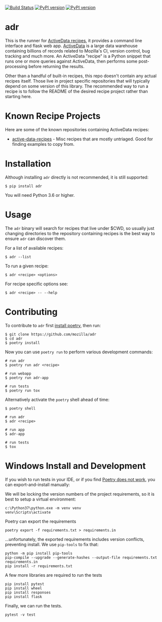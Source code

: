 [![Build Status](https://travis-ci.org/mozilla/adr.svg?branch=master)](https://travis-ci.org/mozilla/adr)
[![PyPI version](https://badge.fury.io/py/adr.svg)](https://badge.fury.io/py/adr)
[![PyPI version](https://readthedocs.org/projects/active-data-recipes/badge/?version=latest)](https://active-data-recipes.readthedocs.io)

# adr

This is the runner for [ActiveData recipes][0], it provides a command line interface and flask web
app. [ActiveData][1] is a large data warehouse containing billions of records related to Mozilla's
CI, version control, bug tracking and much more. An ActiveData "recipe" is a Python snippet that
runs one or more queries against ActiveData, then performs some post-processing before returning the
results.

Other than a handful of built-in recipes, this repo doesn't contain any actual recipes itself. Those
live in project specific repositories that will typically depend on some version of this library.
The recommended way to run a recipe is to follow the README of the desired recipe project rather
than starting here.


# Known Recipe Projects

Here are some of the known repositories containing ActiveData recipes:

* [active-data-recipes][2] - Misc recipes that are mostly untriaged. Good for finding examples to
  copy from.


# Installation

Although installing `adr` directly is not recommended, it is still supported:

    $ pip install adr

You will need Python 3.6 or higher.


# Usage

The `adr` binary will search for recipes that live under $CWD, so usually just changing directories
to the repository containing recipes is the best way to ensure `adr` can discover them.

For a list of available recipes:

    $ adr --list

To run a given recipe:

    $ adr <recipe> <options>

For recipe specific options see:

    $ adr <recipe> -- --help


# Contributing

To contribute to `adr` first [install poetry][3], then run:

    $ git clone https://github.com/mozilla/adr
    $ cd adr
    $ poetry install

Now you can use `poetry run` to perform various development commands:

    # run adr
    $ poetry run adr <recipe>

    # run webapp
    $ poetry run adr-app

    # run tests
    $ poetry run tox

Alternatively activate the `poetry` shell ahead of time:

    $ poetry shell

    # run adr
    $ adr <recipe>

    # run app
    $ adr-app

    # run tests
    $ tox

# Windows Install and Development

If you wish to run tests in your IDE, or if you find [Poetry does not work](https://github.com/python-poetry/poetry/issues/2244), you can export-and-install manually:


We will be locking the version numbers of the project requirements, so it is best to setup a virtual environment:

    c:\Python37\python.exe -m venv venv
    venv\Scripts\activate

Poetry can export the requirements

    poetry export -f requirements.txt > requirements.in   

...unfortunately, the exported requirements includes version conflicts, preventing install.  We use `pip-tools` to fix that:   

    python -m pip install pip-tools
    pip-compile --upgrade --generate-hashes --output-file requirements.txt requirements.in
    pip install -r requirements.txt
    
A few more libraries are required to run the tests

    pip install pytest
    pip install wheel
    pip install responses
    pip install flask
    
Finally, we can run the tests.

    pytest -v test


[0]: https://active-data-recipes.readthedocs.io
[1]: https://github.com/mozilla/ActiveData
[2]: https://github.com/mozilla/active-data-recipes
[3]: https://poetry.eustace.io/docs/#installation
